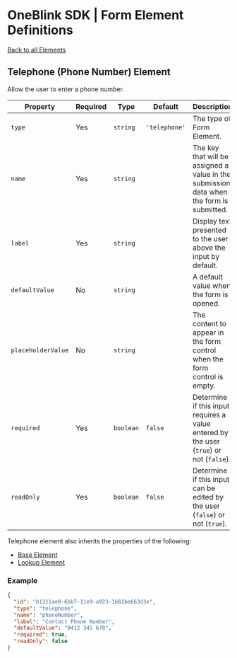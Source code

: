 # OneBlink SDK | Form Element Definitions

[Back to all Elements](./README.md)

## Telephone (Phone Number) Element

Allow the user to enter a phone number.

| Property           | Required | Type      | Default       | Description                                                                              |
| ------------------ | -------- | --------- | ------------- | ---------------------------------------------------------------------------------------- |
| `type`             | Yes      | `string`  | `'telephone'` | The type of Form Element.                                                                |
| `name`             | Yes      | `string`  |               | The key that will be assigned a value in the submission data when the form is submitted. |
| `label`            | Yes      | `string`  |               | Display text presented to the user above the input by default.                           |
| `defaultValue`     | No       | `string`  |               | A default value when the form is opened.                                                 |
| `placeholderValue` | No       | `string`  |               | The content to appear in the form control when the form control is empty.                |
| `required`         | Yes      | `boolean` | `false`       | Determine if this input requires a value entered by the user (`true`) or not (`false`).  |
| `readOnly`         | Yes      | `boolean` | `false`       | Determine if this input can be edited by the user (`false`) or not (`true`).             |

Telephone element also inherits the properties of the following:

- [Base Element](./base-element.md)
- [Lookup Element](./lookup-element.md)

### Example

```JSON
{
  "id": "b1311ae0-6bb7-11e9-a923-1681be663d3e",
  "type": "telephone",
  "name": "phoneNumber",
  "label": "Contact Phone Number",
  "defaultValue": "0412 345 678",
  "required": true,
  "readOnly": false
}
```
